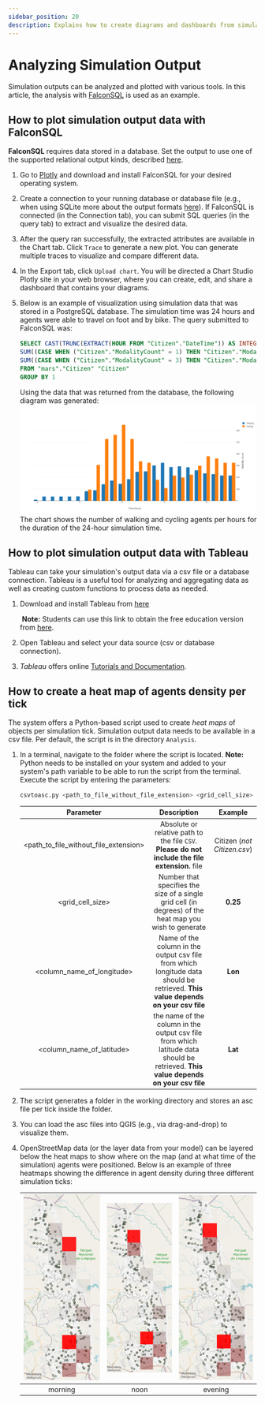 ```yaml
---
sidebar_position: 20
description: Explains how to create diagrams and dashboards from simulation output.
---
```

# Analyzing Simulation Output

Simulation outputs can be analyzed and plotted with various tools. In this article, the analysis with [FalconSQL](https://plotly.com/chart-studio-help/database-connectors/personal-login/) is used as an example.

## How to plot simulation output data with FalconSQL

**FalconSQL** requires data stored in a database. Set the output to use one of the supported relational output kinds, described [here](../configuration/sim_output_formats.md).

1. Go to [Plotly](https://plotly.com/chart-studio-help/database-connectors/personal-login/) and download and install FalconSQL for your desired operating system.

2. Create a connection to your running database or database file (e.g., when using SQLite more about the output formats [here](../configuration/sim_output_formats.md)). If FalconSQL is connected (in the Connection tab), you can submit SQL queries (in the query tab) to extract and visualize the desired data.

3. After the query ran successfully, the extracted attributes are available in the Chart tab. Click `Trace` to generate a new plot. You can generate multiple traces to visualize and compare different data.

4. In the Export tab, click `Upload chart`. You will be directed a Chart Studio Plotly site in your web browser, where you can create, edit, and share a dashboard that contains your diagrams.

5. Below is an example of visualization using simulation data that was stored in a PostgreSQL database. The simulation time was 24 hours and agents were able to travel on foot and by bike. The query submitted to FalconSQL was:

   ```sql
   SELECT CAST(TRUNC(EXTRACT(HOUR FROM "Citizen"."DateTime")) AS INTEGER) AS "hr:DateTime",
   SUM((CASE WHEN ("Citizen"."ModalityCount" = 1) THEN "Citizen"."ModalityCount" ELSE NULL END)) AS "sum:Calc_walk",
   SUM((CASE WHEN ("Citizen"."ModalityCount" = 3) THEN "Citizen"."ModalityCount" ELSE NULL END)) AS "sum:Calc_cycle"
   FROM "mars"."Citizen" "Citizen"
   GROUP BY 1
   ```

   Using the data that was returned from the database, the following diagram was generated:
   ![Barchart for walking and cycling](walk_cycle_barchart.png)
   The chart shows the number of walking and cycling agents per hours for the duration of the 24-hour simulation time.

## How to plot simulation output data with Tableau

Tableau can take your simulation's output data via a csv file or a database connection. Tableau is a useful tool for analyzing and aggregating data as well as creating custom functions to process data as needed.

1. Download and install Tableau from [here](https://www.tableau.com/de-de/products/desktop/download) 

   ​	**Note:** Students can use this link to obtain the free education version from [here](https://www.tableau.com/academic/students).

2. Open Tableau and select your data source (csv or database connection).

3. _Tableau_ offers online [Tutorials and Documentation](https://help.tableau.com/current/pro/desktop/en-us/gettingstarted_overview.htm).

## How to create a heat map of agents density per tick

The system offers a Python-based script used to create _heat maps_ of objects per simulation tick. Simulation output data needs to be available in a csv file. Per default, the script is in the directory `Analysis`.

1. In a terminal, navigate to the folder where the script is located. **Note:** Python needs to be installed on your system and added to your system's path variable to be able to run the script from the terminal. Execute the script by entering the parameters:

      ```bash
      csvtoasc.py <path_to_file_without_file_extension> <grid_cell_size> <column_name_of_longitude> <column_name_of_latitude> 
      ```
      | Parameter | Description | Example |
      | :----------------------------------------------------------: | :----------------------------------------------------------: | :----------------------------------------------------------: |
      |  &lt;path_to_file_without_file_extension&gt;  |          Absolute or relative path to the file `CSV`. **Please do not include the file extension.** file |  Citizen (_not Citizen.csv_)|
      |  &lt;grid_cell_size&gt;  |          Number that specifies the size of a single grid cell (in degrees) of the heat map you wish to generate |  **0.25**|
      |  &lt;column_name_of_longitude&gt;  |          Name of the column in the output csv file from which longitude data should be retrieved. **This value depends on your csv file** |  **Lon** |
      |  &lt;column_name_of_latitude&gt;  |          the name of the column in the output csv file from which latitude data should be retrieved. **This value depends on your csv file** |  **Lat**|

2. The script generates a folder in the working directory and stores an asc file per tick inside the folder.

3. You can load the asc files into QGIS (e.g., via drag-and-drop) to visualize them.

4. OpenStreetMap data (or the layer data from your model) can be layered below the heat maps to show where on the map (and at what time of the simulation) agents were positioned. Below is an example of three heatmaps showing the difference in agent density during three different simulation ticks:

   | ![Morning](knp_heatmap_morning.png) | ![noon](knp_heatmap_noon.png) | ![evening](knp_heatmap_evening.png) |
   | :----------------------------------------------------------: | :----------------------------------------------------------: | :----------------------------------------------------------: |
   |                           morning                            |                             noon                             |                           evening                            |

   

   